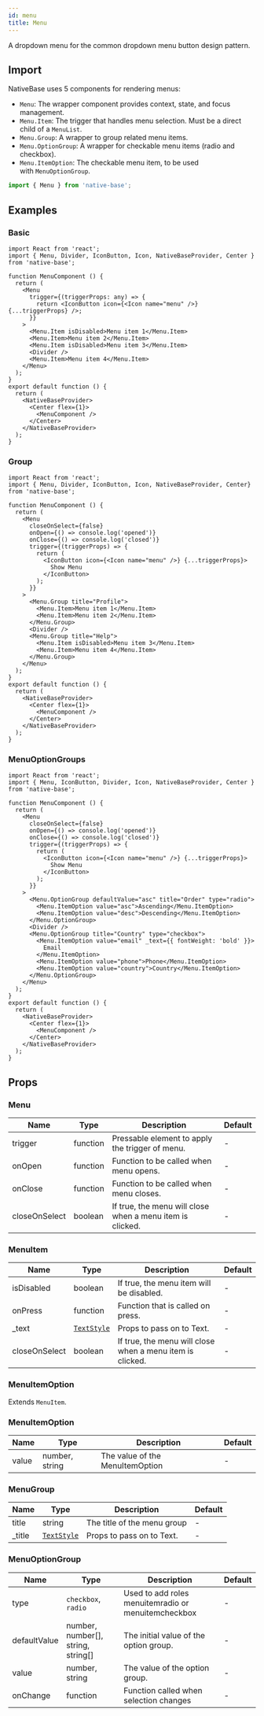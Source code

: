 ```yaml
---
id: menu
title: Menu
---
```


A dropdown menu for the common dropdown menu button design pattern.

## Import

NativeBase uses 5 components for rendering menus:

- `Menu`: The wrapper component provides context, state, and focus management.
- `Menu.Item`: The trigger that handles menu selection. Must be a direct child of a `MenuList`.
- `Menu.Group`: A wrapper to group related menu items.
- `Menu.OptionGroup`: A wrapper for checkable menu items (radio and checkbox).
- `Menu.ItemOption`: The checkable menu item, to be used with `MenuOptionGroup`.

```jsx
import { Menu } from 'native-base';
```

## Examples

### Basic

```SnackPlayer name=Menu%20Basic
import React from 'react';
import { Menu, Divider, IconButton, Icon, NativeBaseProvider, Center } from 'native-base';

function MenuComponent () {
  return (
	<Menu
      trigger={(triggerProps: any) => {
        return <IconButton icon={<Icon name="menu" />} {...triggerProps} />;
      }}
    >
      <Menu.Item isDisabled>Menu item 1</Menu.Item>
      <Menu.Item>Menu item 2</Menu.Item>
      <Menu.Item isDisabled>Menu item 3</Menu.Item>
      <Divider />
      <Menu.Item>Menu item 4</Menu.Item>
    </Menu>
  );
}
export default function () {
  return (
    <NativeBaseProvider>
      <Center flex={1}>
        <MenuComponent />
      </Center>
    </NativeBaseProvider>
  );
}
```

### Group

```SnackPlayer name=Menu%20Example (MenuGroup)
import React from 'react';
import { Menu, Divider, IconButton, Icon, NativeBaseProvider, Center} from 'native-base';

function MenuComponent () {
  return (
    <Menu
      closeOnSelect={false}
      onOpen={() => console.log('opened')}
      onClose={() => console.log('closed')}
      trigger={(triggerProps) => {
        return (
          <IconButton icon={<Icon name="menu" />} {...triggerProps}>
            Show Menu
          </IconButton>
        );
      }}
    >
      <Menu.Group title="Profile">
        <Menu.Item>Menu item 1</Menu.Item>
        <Menu.Item>Menu item 2</Menu.Item>
      </Menu.Group>
      <Divider />
      <Menu.Group title="Help">
        <Menu.Item isDisabled>Menu item 3</Menu.Item>
        <Menu.Item>Menu item 4</Menu.Item>
      </Menu.Group>
    </Menu>
  );
}
export default function () {
  return (
    <NativeBaseProvider>
      <Center flex={1}>
        <MenuComponent />
      </Center>
    </NativeBaseProvider>
  );
}
```

### MenuOptionGroups

```SnackPlayer name=Menu%20Example (MenuOptionGroups)
import React from 'react';
import { Menu, IconButton, Divider, Icon, NativeBaseProvider, Center } from 'native-base';

function MenuComponent () {
  return (
    <Menu
      closeOnSelect={false}
      onOpen={() => console.log('opened')}
      onClose={() => console.log('closed')}
      trigger={(triggerProps) => {
        return (
          <IconButton icon={<Icon name="menu" />} {...triggerProps}>
            Show Menu
          </IconButton>
        );
      }}
    >
      <Menu.OptionGroup defaultValue="asc" title="Order" type="radio">
        <Menu.ItemOption value="asc">Ascending</Menu.ItemOption>
        <Menu.ItemOption value="desc">Descending</Menu.ItemOption>
      </Menu.OptionGroup>
      <Divider />
      <Menu.OptionGroup title="Country" type="checkbox">
        <Menu.ItemOption value="email" _text={{ fontWeight: 'bold' }}>
          Email
        </Menu.ItemOption>
        <Menu.ItemOption value="phone">Phone</Menu.ItemOption>
        <Menu.ItemOption value="country">Country</Menu.ItemOption>
      </Menu.OptionGroup>
    </Menu>
  );
}
export default function () {
  return (
    <NativeBaseProvider>
      <Center flex={1}>
        <MenuComponent />
      </Center>
    </NativeBaseProvider>
  );
}
```

## Props

### Menu

| Name          | Type     | Description                                               | Default |
| ------------- | -------- | --------------------------------------------------------- | ------- |
| trigger       | function | Pressable element to apply the trigger of menu.           | -       |
| onOpen        | function | Function to be called when menu opens.                    | -       |
| onClose       | function | Function to be called when menu closes.                   | -       |
| closeOnSelect | boolean  | If true, the menu will close when a menu item is clicked. | -       |

### MenuItem

| Name          | Type                         | Description                                               | Default |
| ------------- | ---------------------------- | --------------------------------------------------------- | ------- |
| isDisabled    | boolean                      | If true, the menu item will be disabled.                  | -       |
| onPress       | function                     | Function that is called on press.                         | -       |
| \_text        | [`TextStyle`](text.md#props) | Props to pass on to Text.                                 | -       |
| closeOnSelect | boolean                      | If true, the menu will close when a menu item is clicked. | -       |

### **MenuItemOption**

Extends `MenuItem`.

### MenuItemOption

| Name  | Type           | Description                     | Default |
| ----- | -------------- | ------------------------------- | ------- |
| value | number, string | The value of the MenuItemOption | -       |

### MenuGroup

| Name    | Type                         | Description                 | Default |
| ------- | ---------------------------- | --------------------------- | ------- |
| title   | string                       | The title of the menu group | -       |
| \_title | [`TextStyle`](text.md#props) | Props to pass on to Text.   | -       |

### MenuOptionGroup

| Name         | Type                               | Description                                         | Default |
| ------------ | ---------------------------------- | --------------------------------------------------- | ------- |
| type         | `checkbox`, `radio`                | Used to add roles menuitemradio or menuitemcheckbox | -       |
| defaultValue | number, number[], string, string[] | The initial value of the option group.              | -       |
| value        | number, string                     | The value of the option group.                      | -       |
| onChange     | function                           | Function called when selection changes              | -       |
